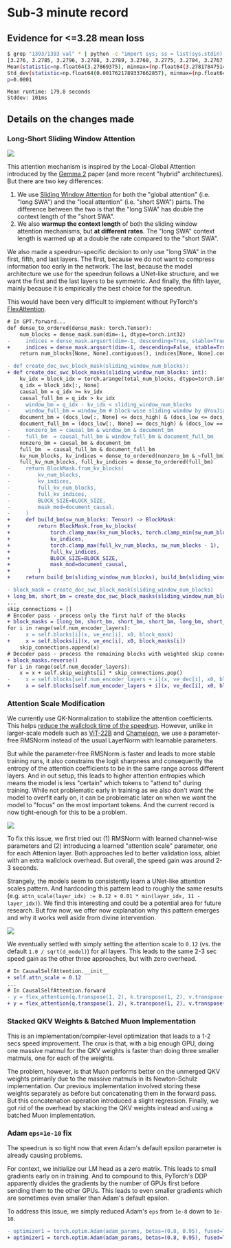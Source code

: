 # Sub-3 minute record

## Evidence for <=3.28 mean loss

```bash
$ grep "1393/1393 val" * | python -c "import sys; ss = list(sys.stdin); accs = [float(s.split()[1].split(':')[1]) for s in ss]; print(accs); import scipy.stats; mvs = scipy.stats.bayes_mvs(accs); print(mvs[0]); print(mvs[2]); print(f'p={scipy.stats.ttest_1samp(accs, 3.28, alternative='less').pvalue:.4f}')"
[3.276, 3.2785, 3.2796, 3.2788, 3.2789, 3.2768, 3.2775, 3.2784, 3.2767, 3.2792, 3.2807, 3.2801, 3.2805, 3.2777, 3.2789, 3.2799, 3.2786, 3.2776, 3.2791, 3.2808, 3.2776, 3.2786, 3.2774, 3.2832, 3.277, 3.2789, 3.2784, 3.2766, 3.2755, 3.2784, 3.2798, 3.2825]
Mean(statistic=np.float64(3.27869375), minmax=(np.float64(3.2781784751445135), np.float64(3.2792090248554864)))
Std_dev(statistic=np.float64(0.0017621789337662857), minmax=(np.float64(0.0014271074116428265), np.float64(0.002179878373699496)))
p=0.0001
```

```
Mean runtime: 179.8 seconds
Stddev: 101ms
```

## Details on the changes made

### Long-Short Sliding Window Attention

![](long-short-swa.png)

This attention mechanism is inspired by the Local-Global Attention introduced by the [Gemma 2](https://arxiv.org/abs/2408.00118) paper (and more recent "hybrid" architectures). But there are two key differences:

1. We use [Sliding Window Attention](https://arxiv.org/abs/2004.05150) for both the "global attention" (i.e. "long SWA") and the "local attention" (i.e. "short SWA") parts. The difference between the two is that the "long SWA" has double the context length of the "short SWA".
2. We also **warmup the context length** of both the sliding window attention mechanisms, but **at different rates**. The "long SWA" context length is warmed up at a double the rate compared to the "short SWA".

We also made a speedrun-specific decision to only use "long SWA" in the first, fifth, and last layers. The first, because we do not want to compress information too early in the network. The last, because the model architecture we use for the speedrun follows a UNet-like structure, and we want the first and the last layers to be symmetric. And finally, the fifth layer, mainly because it is empirically the best choice for the speedrun.

This would have been very difficult to implement without PyTorch's [FlexAttention](https://pytorch.org/blog/flexattention/).

```diff
# In GPT.forward...
def dense_to_ordered(dense_mask: torch.Tensor):
    num_blocks = dense_mask.sum(dim=-1, dtype=torch.int32)
-     indices = dense_mask.argsort(dim=-1, descending=True, stable=True).to(torch.int32)
+     indices = dense_mask.argsort(dim=-1, descending=False, stable=True).flip(-1).to(torch.int32)
    return num_blocks[None, None].contiguous(), indices[None, None].contiguous()

- def create_doc_swc_block_mask(sliding_window_num_blocks):
+ def create_doc_swc_block_masks(sliding_window_num_blocks: int):
    kv_idx = block_idx = torch.arange(total_num_blocks, dtype=torch.int32, device='cuda')
    q_idx = block_idx[:, None]
    causal_bm = q_idx >= kv_idx
    causal_full_bm = q_idx > kv_idx
-     window_bm = q_idx - kv_idx < sliding_window_num_blocks
-     window_full_bm = window_bm # block-wise sliding window by @YouJiacheng
    document_bm = (docs_low[:, None] <= docs_high) & (docs_low <= docs_high[:, None])
    document_full_bm = (docs_low[:, None] == docs_high) & (docs_low == docs_high[:, None])
-     nonzero_bm = causal_bm & window_bm & document_bm
-     full_bm  = causal_full_bm & window_full_bm & document_full_bm
    nonzero_bm = causal_bm & document_bm
    full_bm  = causal_full_bm & document_full_bm
    kv_num_blocks, kv_indices = dense_to_ordered(nonzero_bm & ~full_bm)
    full_kv_num_blocks, full_kv_indices = dense_to_ordered(full_bm)
-     return BlockMask.from_kv_blocks(
-         kv_num_blocks,
-         kv_indices,
-         full_kv_num_blocks,
-         full_kv_indices,
-         BLOCK_SIZE=BLOCK_SIZE,
-         mask_mod=document_causal,
-     )
+     def build_bm(sw_num_blocks: Tensor) -> BlockMask:
+         return BlockMask.from_kv_blocks(
+             torch.clamp_max(kv_num_blocks, torch.clamp_min(sw_num_blocks - full_kv_num_blocks, 1)),
+             kv_indices,
+             torch.clamp_max(full_kv_num_blocks, sw_num_blocks - 1),
+             full_kv_indices,
+             BLOCK_SIZE=BLOCK_SIZE,
+             mask_mod=document_causal,
+         )
+     return build_bm(sliding_window_num_blocks), build_bm(sliding_window_num_blocks // 2)

- block_mask = create_doc_swc_block_mask(sliding_window_num_blocks)
+ long_bm, short_bm = create_doc_swc_block_masks(sliding_window_num_blocks)
...
skip_connections = []
# Encoder pass - process only the first half of the blocks
+ block_masks = [long_bm, short_bm, short_bm, short_bm, long_bm, short_bm]
for i in range(self.num_encoder_layers):
-     x = self.blocks[i](x, ve_enc[i], x0, block_mask)
+     x = self.blocks[i](x, ve_enc[i], x0, block_masks[i])
    skip_connections.append(x)
# Decoder pass - process the remaining blocks with weighted skip connections
+ block_masks.reverse()
for i in range(self.num_decoder_layers):
    x = x + self.skip_weights[i] * skip_connections.pop()
-     x = self.blocks[self.num_encoder_layers + i](x, ve_dec[i], x0, block_mask)
+     x = self.blocks[self.num_encoder_layers + i](x, ve_dec[i], x0, block_masks[i])
```

### Attention Scale Modification

We currently use QK-Normalization to stabilize the attention coefficients. This helps [reduce the wallclock time of the speedrun](https://x.com/kellerjordan0/status/1845865698532450646). However, unlike in larger-scale models such as [ViT-22B](https://arxiv.org/pdf/2302.05442) and [Chameleon](https://arxiv.org/pdf/2405.09818v1), we use a parameter-free RMSNorm instead of the usual LayerNorm with learnable parameters.

But while the parameter-free RMSNorm is faster and leads to more stable training runs, it also constrains the logit sharpness and consequently the entropy of the attention coefficients to be in the same range across different layers. And in out setup, this leads to higher attention entropies which means the model is less "certain" which tokens to "attend to" during training. While not problematic early in training as we also don't want the model to overfit early on, it can be problematic later on when we want the model to "focus" on the most important tokens. And the current record is now tight-enough for this to be a problem.

![](attn-entropy.png)

To fix this issue, we first tried out (1) RMSNorm with learned channel-wise parameters and (2) introducing a learned "attention scale" parameter, one for each Attenion layer. Both approaches led to better validation loss, albiet with an extra wallclock overhead. But overall, the speed gain was around 2-3 seconds.

Strangely, the models seem to consistently learn a UNet-like attention scales pattern. And hardcoding this pattern lead to roughly the same results (e.g. `attn_scale(layer_idx) := 0.12 + 0.01 * min(layer_idx, 11 - layer_idx)`). We find this interesting and could be a potential area for future research. But fow now, we offer now explanation why this pattern emerges and why it works well aside from divine intervention.

![](learned-attn-scales.png)

We eventually settled with simply setting the attention scale to `0.12` (vs. the default `1.0 / sqrt(d_model)`) for all layers. This leads to the same 2-3 sec speed gain as the other three approaches, but with zero overhead.

```diff
# In CausalSelfAttention.__init__
+ self.attn_scale = 0.12
...
# In CausalSelfAttention.forward
- y = flex_attention(q.transpose(1, 2), k.transpose(1, 2), v.transpose(1, 2), block_mask=block_mask)
+ y = flex_attention(q.transpose(1, 2), k.transpose(1, 2), v.transpose(1, 2), block_mask=block_mask, scale=self.attn_scale)
```

### Stacked QKV Weights & Batched Muon Implementation

This is an implementation/compiler-level optimization that leads to a 1-2 secs speed improvement. The crux is that, with a big enough GPU, doing one massive matmul for the QKV weights is faster than doing three smaller matmuls, one for each of the weights.

The problem, however, is that Muon performs better on the unmerged QKV weights primarily due to the massive matmuls in its Newton-Schulz implementation. Our previous implementation involved storing these weights separately as before but concatenating them in the forward pass. But this concatenation operation introduced a slight regression. Finally, we got rid of the overhead by stacking the QKV weights instead and using a batched Muon implementation.

### Adam `eps=1e-10` fix

The speedrun is so tight now that even Adam's default epsilon parameter is already causing problems.

For context, we initialize our LM head as a zero matrix. This leads to small gradients early on in training. And to compound to this, PyTorch's DDP apparently divides the gradients by the number of GPUs first before sending them to the other GPUs. This leads to even smaller gradients which are sometimes even smaller than Adam's default epsilon.

To address this issue, we simply reduced Adam's `eps` from `1e-8` down to `1e-10`.

```diff
- optimizer1 = torch.optim.Adam(adam_params, betas=(0.8, 0.95), fused=True)
+ optimizer1 = torch.optim.Adam(adam_params, betas=(0.8, 0.95), fused=True, eps=1e-10)
```
